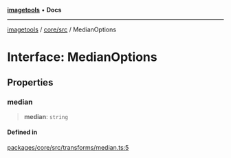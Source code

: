 [**imagetools**](../../../README.md) • **Docs**

***

[imagetools](../../../modules.md) / [core/src](../README.md) / MedianOptions

# Interface: MedianOptions

## Properties

### median

> **median**: `string`

#### Defined in

[packages/core/src/transforms/median.ts:5](https://github.com/JonasKruckenberg/imagetools/blob/b6421598cd4879d5c28755c1d558f8b5955cc5a1/packages/core/src/transforms/median.ts#L5)
